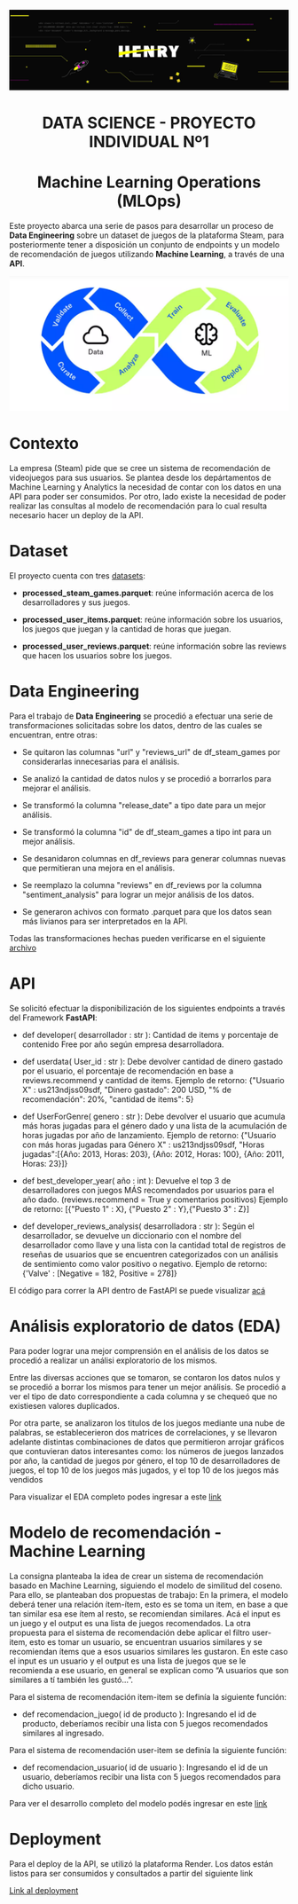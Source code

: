 ![Banner](https://github.com/OctavioAlvarez1/proyecto-individual-1-Soy-Henry/blob/main/Images/henry.jfif)
<h1 align="center">DATA SCIENCE - PROYECTO INDIVIDUAL Nº1</h1>
<h1 align="center">Machine Learning Operations (MLOps)</h1>
Este proyecto abarca una serie de pasos para desarrollar un proceso de <strong>Data Engineering</strong> sobre un dataset de juegos de la plataforma Steam, para posteriormente tener a disposición un conjunto de endpoints y un modelo de recomendación de juegos utilizando <strong>Machine Learning</strong>, a través de una <strong>API</strong>.

![Imagen](https://github.com/OctavioAlvarez1/proyecto-individual-1-Soy-Henry/blob/main/Images/Mlops.png)

<h1>Contexto</h1>
La empresa (Steam) pide que se cree un sistema de recomendación de videojuegos para sus usuarios. Se plantea desde los depártamentos de Machine Learning y Analytics la necesidad de contar con los datos en una API para poder ser consumidos. Por otro, lado existe la necesidad de poder realizar las consultas al modelo de recomendación para lo cual resulta necesario hacer un deploy de la API.

<h1>Dataset</h1>
El proyecto cuenta con tres <a href="https://github.com/OctavioAlvarez1/proyecto-individual-1-Soy-Henry/tree/main/Dataset/api-dataset">datasets</a>:

  * <strong>processed_steam_games.parquet</strong>: reúne información acerca de los desarrolladores y sus juegos.
  
  * <strong>processed_user_items.parquet</strong>: reúne información sobre los usuarios, los juegos que juegan y la cantidad de horas que juegan.
    
  * <strong>processed_user_reviews.parquet</strong>: reúne información sobre las reviews que hacen los usuarios sobre los juegos.

<h1>Data Engineering</h1>

Para el trabajo de <strong>Data Engineering</strong> se procedió a efectuar una serie de transformaciones solicitadas sobre los datos, dentro de las cuales se encuentran, entre otras:

  * Se quitaron las columnas "url" y "reviews_url" de df_steam_games por considerarlas innecesarias para el análisis.
  
  * Se analizó la cantidad de datos nulos y se procedió a borrarlos para mejorar el análisis.
    
  * Se transformó la columna "release_date" a tipo date para un mejor análisis.

  * Se transformó la columna "id" de df_steam_games a tipo int para un mejor análisis.

  * Se desanidaron columnas en df_reviews para generar columnas nuevas que permitieran una mejora en el análisis.

  * Se reemplazo la columna "reviews" en df_reviews por la columna "sentiment_analysis" para lograr un mejor análisis de los datos.

  * Se generaron achivos con formato .parquet para que los datos sean más livianos para ser interpretados en la API.

Todas las transformaciones hechas pueden verificarse en el siguiente <a href="https://github.com/OctavioAlvarez1/proyecto-individual-1-Soy-Henry/blob/main/etl_data.ipynb">archivo</a>

<h1>API</h1>

Se solicitó efectuar la disponibilización de los siguientes endpoints a través del Framework <strong>FastAPI</strong>:

 * def developer( desarrollador : str ): Cantidad de items y porcentaje de contenido Free por año según empresa desarrolladora.  

 * def userdata( User_id : str ): Debe devolver cantidad de dinero gastado por el usuario, el porcentaje de recomendación en base a reviews.recommend y cantidad de items.
   Ejemplo de retorno: {"Usuario X" : us213ndjss09sdf, "Dinero gastado": 200 USD, "% de recomendación": 20%, "cantidad de items": 5}

 * def UserForGenre( genero : str ): Debe devolver el usuario que acumula más horas jugadas para el género dado y una lista de la acumulación de horas jugadas por año de lanzamiento.
   Ejemplo de retorno: {"Usuario con más horas jugadas para Género X" : us213ndjss09sdf, "Horas jugadas":[{Año: 2013, Horas: 203}, {Año: 2012, Horas: 100}, {Año: 2011, Horas: 23}]}

 * def best_developer_year( año : int ): Devuelve el top 3 de desarrolladores con juegos MÁS recomendados por usuarios para el año dado. (reviews.recommend = True y comentarios positivos)
   Ejemplo de retorno: [{"Puesto 1" : X}, {"Puesto 2" : Y},{"Puesto 3" : Z}]

 * def developer_reviews_analysis( desarrolladora : str ): Según el desarrollador, se devuelve un diccionario con el nombre del desarrollador como llave y una lista con la cantidad total de registros
   de reseñas de usuarios que se encuentren categorizados con un análisis    de sentimiento como valor positivo o negativo.
   Ejemplo de retorno: {'Valve' : [Negative = 182, Positive = 278]}

El código para correr la API dentro de FastAPI se puede visualizar <a href="https://github.com/OctavioAlvarez1/proyecto-individual-1-Soy-Henry/blob/main/main.py">acá</a>

<h1>Análisis exploratorio de datos (EDA)</h1>

Para poder lograr una mejor comprensión en el análisis de los datos se procedió a realizar un análisi exploratorio de los mismos.

Entre las diversas acciones que se tomaron, se contaron los datos nulos y se procedió a borrar los mismos para tener un mejor análisis. Se procedió a ver el tipo de dato correspondiente
a cada columna y se chequeó que no existiesen valores duplicados.

Por otra parte, se analizaron los titulos de los juegos mediante una nube de palabras, se establecerieron dos matrices de correlaciones, y se llevaron adelante distintas combinaciones
de datos que permitieron arrojar gráficos que contuvieran datos interesantes como: los números de juegos lanzados por año, la cantidad de juegos por género, el top 10 de desarrolladores de juegos,
el top 10 de los juegos más jugados, y el top 10 de los juegos más vendidos

Para visualizar el EDA completo podes ingresar a este <a href="https://github.com/OctavioAlvarez1/proyecto-individual-1-Soy-Henry/blob/main/eda_data.ipynb">link</a>

<h1>Modelo de recomendación - Machine Learning</h1>

La consigna planteaba la idea de crear un sistema de recomendación basado en Machine Learning, siguiendo el modelo de similitud del coseno. 
Para ello, se planteaban dos propuestas de trabajo: En la primera, el modelo deberá tener una relación ítem-ítem, esto es se toma un item, en base a que tan similar esa ese ítem al resto, se recomiendan similares. Acá el input
es un juego y el output es una lista de juegos recomendados. 
La otra propuesta para el sistema de recomendación debe aplicar el filtro user-item, esto es tomar un usuario, se encuentran usuarios similares y se recomiendan ítems que a esos usuarios similares les gustaron. 
En este caso el input es un usuario y el output es una lista de juegos que se le recomienda a ese usuario, en general se explican como “A usuarios que son similares a tí también les gustó…”. 

Para el sistema de recomendación item-item se definía la siguiente función:

* def recomendacion_juego( id de producto ): Ingresando el id de producto, deberíamos recibir una lista con 5 juegos recomendados similares al ingresado.

Para el sistema de recomendación user-item se definía la siguiente función:

* def recomendacion_usuario( id de usuario ): Ingresando el id de un usuario, deberíamos recibir una lista con 5 juegos recomendados para dicho usuario.

Para ver el desarrollo completo del modelo podés ingresar en este <a href="https://github.com/OctavioAlvarez1/proyecto-individual-1-Soy-Henry/blob/main/main.py">link</a>

<h1>Deployment</h1>

Para el deploy de la API, se utilizó la plataforma Render. Los datos están listos para ser consumidos y consultados a partir del siguiente link

<a href="https://proyecto-individual-1-soy-henry.onrender.com/docs">Link al deployment</a>
